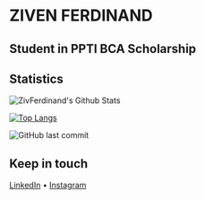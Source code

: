 # ZIVEN FERDINAND
## Student in PPTI BCA Scholarship
## Statistics
![ZivFerdinand's Github Stats](https://github-readme-stats.vercel.app/api?username=ZivFerdinand&show_icons=true&theme=dracula&hide=stars,issues)

[![Top Langs](https://github-readme-stats.vercel.app/api/top-langs/?username=ZivFerdinand&theme=dracula)](https://github.com/ZivFerdinand/github-readme-stats)


![GitHub last commit](https://img.shields.io/github/last-commit/ZivFerdinand/ZivFerdinand)

## Keep in touch
[LinkedIn](https://www.linkedin.com/in/ZivFerdinand) • [Instagram](https://www.instagram.com/_____.zv/)

